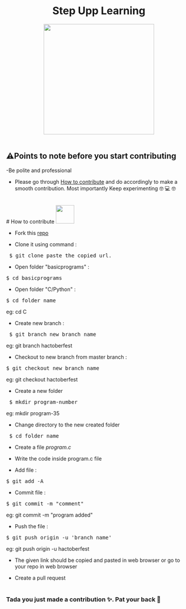 <h1 align="center">Step Upp Learning</h1>
<div align="center">
    <img src="https://gph.is/st/Yr61OzY" width="300x" >
</div>
<br/>
<div>

## ⚠️Points to note before you start contributing
  
  -Be polite and professional
  - Please go through [How to contribute](#contribute) and do accordingly to make a smooth contribution.
  Most importantly Keep experimenting 	:nerd_face: :computer: :nerd_face:
</div>
<br/>

<a name="contribute">
# How to contribute  <img src="https://media.giphy.com/media/WUlplcMpOCEmTGBtBW/giphy.gif" width="50">
</a>

- Fork this [repo](https://github.com/SrishtiSK01/Sonaa)

- Clone it using command :
<pre> $ git clone paste_the_copied_url.</pre>

- Open folder "basicprograms"  :
<pre>$ cd basicprograms</pre>

- Open folder "C/Python"  :
<pre>$ cd folder_name</pre>
   eg: cd C

- Create new branch :
<pre> $ git branch new_branch_name</pre>
   eg: git branch hactoberfest

- Checkout to new branch from master branch :
<pre>$ git checkout new_branch_name</pre>
   eg: git checkout hactoberfest

 - Create a new folder
 <pre> $ mkdir program-number </pre>
 eg: mkdir program-35

 - Change directory to the new created folder
 <pre> $ cd folder_name </pre>

 - Create a file *program.c*

 - Write the code inside program.c file

 - Add file :
<pre>$ git add -A</pre>

- Commit file :
<pre>$ git commit -m "comment"</pre>
   eg: git commit -m "program added"

- Push the file :
<pre>$ git push origin -u 'branch_name'</pre>
   eg: git push origin -u hactoberfest

- The given link should be copied and pasted in web browser or go to your repo in web browser

- Create a pull request
<br/><br/>

### Tada you just made a contribution ✨. Pat your back 👏 <br/><br/>



